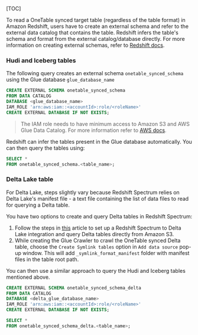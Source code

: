 [TOC]

To read a OneTable synced target table (regardless of the table format) in Amazon Redshift,
users have to create an external schema and refer to the external data catalog that contains the table.
Redshift infers the table's schema and format from the external catalog/database directly.
For more information on creating external schemas, refer to
[Redshift docs](https://docs.aws.amazon.com/redshift/latest/dg/c-spectrum-external-schemas.html#c-spectrum-external-catalogs).

### Hudi and Iceberg tables
The following query creates an external schema `onetable_synced_schema` using the Glue database `glue_database_name`

```sql
CREATE EXTERNAL SCHEMA onetable_synced_schema
FROM DATA CATALOG
DATABASE <glue_database_name>
IAM_ROLE 'arn:aws:iam::<accountId>:role/<roleName>'
CREATE EXTERNAL DATABASE IF NOT EXISTS;
```

> The IAM role needs to have minimum access to Amazon S3 and AWS Glue Data Catalog. For more information refer to
> [AWS docs](https://docs.aws.amazon.com/redshift/latest/dg/c-spectrum-iam-policies.html#spectrum-iam-policies-s3).

Redshift can infer the tables present in the Glue database automatically. You can then query the tables using:

```sql
SELECT *
FROM onetable_synced_schema.<table_name>;
```

### Delta Lake table
For Delta Lake, steps slightly vary because Redshift Spectrum relies on Delta Lake's manifest file - a text
file containing the list of data files to read for querying a Delta table.

You have two options to create and query Delta tables in Redshift Spectrum:
1. Follow the steps in
   [this](https://docs.delta.io/latest/redshift-spectrum-integration.html#set-up-a-redshift-spectrum-to-delta-lake-integration-and-query-delta-tables)
   article to set up a Redshift Spectrum to Delta Lake integration and query Delta tables directly from Amazon S3.
2. While creating the Glue Crawler to crawl the OneTable synced Delta table, choose the `Create Symlink tables`
   option in `Add data source` pop-up window. This will add `_symlink_format_manifest` folder with manifest files in the table
   root path.

You can then use a similar approach to query the Hudi and Iceberg tables mentioned above.

```sql
CREATE EXTERNAL SCHEMA onetable_synced_schema_delta
FROM DATA CATALOG
DATABASE <delta_glue_database_name>
IAM_ROLE 'arn:aws:iam::<accountId>:role/<roleName>'
CREATE EXTERNAL DATABASE IF NOT EXISTS;
```

```sql
SELECT *
FROM onetable_synced_schema_delta.<table_name>;
```

